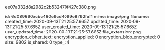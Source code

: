 ee07a332d8a2982c2b532470f427c380.png

id: 6d089660bcbc460e9cd4099e8792fef1
mime: image/png
filename: 
created_time: 2020-09-13T21:25:57.665Z
updated_time: 2020-09-13T21:25:57.665Z
user_created_time: 2020-09-13T21:25:57.665Z
user_updated_time: 2020-09-13T21:25:57.665Z
file_extension: png
encryption_cipher_text: 
encryption_applied: 0
encryption_blob_encrypted: 0
size: 9802
is_shared: 0
type_: 4